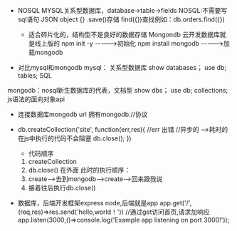 - NOSQL
  MYSQL关系型数据库，database->table->fields
  NOSQL:不需要写sql语句
  JSON object {}  .save()存储  find({})查找例如：db.orders.find({})
    - 适合碎片化的，结构型不是良好的数据存储
  Mongondb 云开发数据库就是线上版的
   npm init -y   ----->初始化
   npm install mongodb  ----->加载mongodb

- 对比mysql和mongodb
mysql： 关系型数据库                  show databases；  use db;   tables;       SQL   

mongodb：nosql新生数据库的代表，文档型 show dbs；         use db;  collections;  js语法的面向对象api

- 连接数据库mongodb
  url  拥有mongodb://协议
- db.createCollection('site',
function(err,res){
  //err 出错
  //异步的 -->耗时的
  在js中执行的代码不会阻塞
   db.close();
})
  - 代码顺序
   1. createCollection
   2. db.close() 在外面
   此时的执行顺序：
   1. create-->去到mongodb-->create-->回来跟我说
   2. 接着往后执行db.close()

- 数据库，后端开发框架express
node,后端就是app
app.get('/',(req,res)=>res.send('hello,world！')) //通过get访问首页,请求加响应 
app.listen(3000,()=>console.log('Example app listening on port 3000!'));

